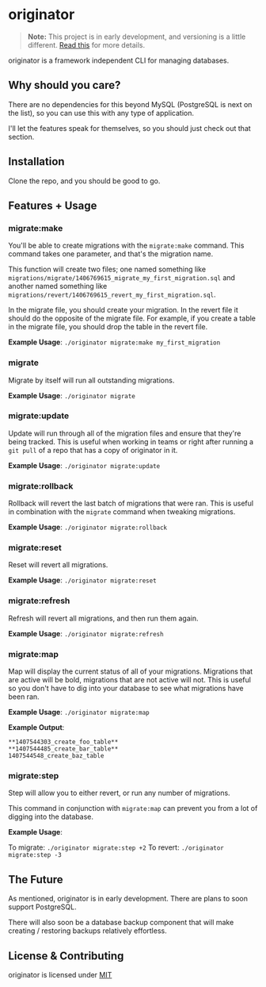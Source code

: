 # originator

> **Note:** This project is in early development, and versioning is a little different. [Read this](http://markup.im/#q4_cRZ1Q) for more details.

originator is a framework independent CLI for managing databases.

## Why should you care?

There are no dependencies for this beyond MySQL (PostgreSQL is next on the list), so you can use this with any type of application.

I'll let the features speak for themselves, so you should just check out that section.

## Installation

Clone the repo, and you should be good to go.

## Features + Usage

### migrate:make

You'll be able to create migrations with the `migrate:make` command.  This command takes one parameter, and that's the migration name.

This function will create two files; one named something like `migrations/migrate/1406769615_migrate_my_first_migration.sql` and another named something like `migrations/revert/1406769615_revert_my_first_migration.sql`.

In the migrate file, you should create your migration.  In the revert file it should do the opposite of the migrate file.  For example, if you create a table in the migrate file, you should drop the table in the revert file.

**Example Usage**: `./originator migrate:make my_first_migration` 

### migrate

Migrate by itself will run all outstanding migrations.

**Example Usage**: `./originator migrate`

### migrate:update

Update will run through all of the migration files and ensure that they're being tracked.  This is useful when working in teams or right after running a `git pull` of a repo that has a copy of originator in it.

**Example Usage**: `./originator migrate:update`

### migrate:rollback

Rollback will revert the last batch of migrations that were ran.  This is useful in combination with the `migrate` command when tweaking migrations.

**Example Usage**: `./originator migrate:rollback`

### migrate:reset

Reset will revert all migrations.

**Example Usage**: `./originator migrate:reset`

### migrate:refresh

Refresh will revert all migrations, and then run them again.

**Example Usage**: `./originator migrate:refresh`

### migrate:map

Map will display the current status of all of your migrations.  Migrations that are active will be bold, migrations that are not active will not.  This is useful so you don't have to dig into your database to see what migrations have been ran.

**Example Usage**: `./originator migrate:map`

**Example Output**:

```
**1407544303_create_foo_table**
**1407544485_create_bar_table**
1407544548_create_baz_table
```

### migrate:step

Step will allow you to either revert, or run any number of migrations.

This command in conjunction with `migrate:map` can prevent you from a lot of digging into the database.

**Example Usage**: 

To migrate: `./originator migrate:step +2`
To revert:  `./originator migrate:step -3`

## The Future

As mentioned, originator is in early development.  There are plans to soon support PostgreSQL.

There will also soon be a database backup component that will make creating / restoring backups relatively effortless.

## License & Contributing
originator is licensed under [MIT](license.md)

